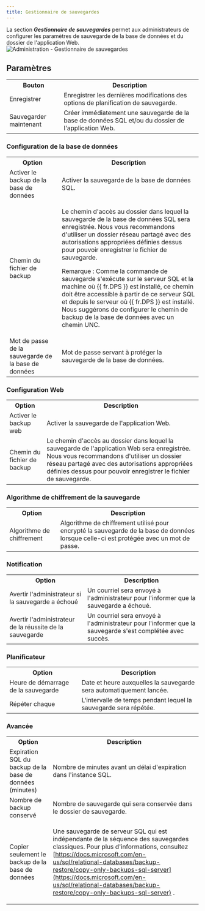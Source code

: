 ```yaml
---
title: Gestionnaire de sauvegardes
---
```

La section ***Gestionnaire de sauvegardes*** permet aux administrateurs de configurer les paramètres de sauvegarde de la base de données et du dossier de l'application Web.  
![Administration - Gestionnaire de sauvegardes](/img/fr/server/clip10403.png) 

## Paramètres 

<table>
	<tr>
		<th>
Bouton 
		</th>
		<th>
Description 
		</th>
	</tr>
	<tr>
		<td>
Enregistrer 
		</td>
		<td>
Enregistrer les dernières modifications des options de planification de sauvegarde. 
		</td>
	</tr>
	<tr>
		<td>
Sauvegarder maintenant 
		</td>
		<td>
Créer immédiatement une sauvegarde de la base de données SQL et/ou du dossier de l'application Web. 
		</td>
	</tr>
</table>

### Configuration de la base de données 

<table>
	<tr>
		<th>
Option 
		</th>
		<th>
Description 
		</th>
	</tr>
	<tr>
		<td>
Activer le backup de la base de données 
		</td>
		<td>
Activer la sauvegarde de la base de données SQL. 
		</td>
	</tr>
	<tr>
		<td>
Chemin du fichier de backup 
		</td>
		<td>

Le chemin d'accès au dossier dans lequel la sauvegarde de la base de données SQL sera enregistrée. Nous vous recommandons d'utiliser un dossier réseau partagé avec des autorisations appropriées définies dessus pour pouvoir enregistrer le fichier de sauvegarde.  

Remarque : Comme la commande de sauvegarde s'exécute sur le serveur SQL et la machine où {{ fr.DPS }} est installé, ce chemin doit être accessible à partir de ce serveur SQL et depuis le serveur où {{ fr.DPS }} est installé. Nous suggérons de configurer le chemin de backup de la base de données avec un chemin UNC. 
		</td>
	</tr>
	<tr>
		<td>
Mot de passe de la sauvegarde de la base de données 
		</td>
		<td>
Mot de passe servant à protéger la sauvegarde de la base de données. 
		</td>
	</tr>
</table>

### Configuration Web 

<table>
	<tr>
		<th>
Option 
		</th>
		<th>
Description 
		</th>
	</tr>
	<tr>
		<td>
Activer le backup web 
		</td>
		<td>
Activer la sauvegarde de l'application Web. 
		</td>
	</tr>
	<tr>
		<td>
Chemin du fichier de backup 
		</td>
		<td>
Le chemin d'accès au dossier dans lequel la sauvegarde de l'application Web sera enregistrée. Nous vous recommandons d'utiliser un dossier réseau partagé avec des autorisations appropriées définies dessus pour pouvoir enregistrer le fichier de sauvegarde. 
		</td>
	</tr>
</table>

### Algorithme de chiffrement de la sauvegarde 

<table>
	<tr>
		<th>
Option 
		</th>
		<th>
Description 
		</th>
	</tr>
	<tr>
		<td>
Algorithme de chiffrement 
		</td>
		<td>
Algorithme de chiffrement utilisé pour encrypté la sauvegarde de la base de données lorsque celle-ci est protégée avec un mot de passe. 
		</td>
	</tr>
</table>

### Notification 

<table>
	<tr>
		<th>
Option 
		</th>
		<th>
Description 
		</th>
	</tr>
	<tr>
		<td>
Avertir l'administrateur si la sauvegarde a échoué 
		</td>
		<td>
Un courriel sera envoyé à l'administrateur pour l'informer que la sauvegarde a échoué. 
		</td>
	</tr>
	<tr>
		<td>
Avertir l'administrateur de la réussite de la sauvegarde 
		</td>
		<td>
Un courriel sera envoyé à l'administrateur pour l'informer que la sauvegarde s'est complétée avec succès. 
		</td>
	</tr>
</table>

### Planificateur 

<table>
	<tr>
		<th>
Option 
		</th>
		<th>
Description 
		</th>
	</tr>
	<tr>
		<td>
Heure de démarrage de la sauvegarde 
		</td>
		<td>
Date et heure auxquelles la sauvegarde sera automatiquement lancée. 
		</td>
	</tr>
	<tr>
		<td>
Répéter chaque 
		</td>
		<td>
L'intervalle de temps pendant lequel la sauvegarde sera répétée. 
		</td>
	</tr>
</table>

### Avancée 

<table>
	<tr>
		<th>
Option 
		</th>
		<th>
Description 
		</th>
	</tr>
	<tr>
		<td>
Expiration SQL du backup de la base de données (minutes) 
		</td>
		<td>
Nombre de minutes avant un délai d'expiration dans l'instance SQL. 
		</td>
	</tr>
	<tr>
		<td>
Nombre de backup conservé 
		</td>
		<td>
Nombre de sauvegarde qui sera conservée dans le dossier de sauvegarde. 
		</td>
	</tr>
	<tr>
		<td>
Copier seulement le backup de la base de données 
		</td>
		<td>
        
Une sauvegarde de serveur SQL qui est indépendante de la séquence des sauvegardes classiques. Pour plus d'informations, consultez [https://docs.microsoft.com/en-us/sql/relational-databases/backup-restore/copy-only-backups-sql-server](https://docs.microsoft.com/en-us/sql/relational-databases/backup-restore/copy-only-backups-sql-server) . 
		</td>
	</tr>
</table>
